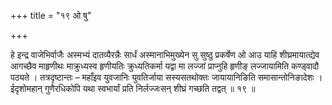 +++
title = "१९ ओ षु"

+++

हे इन्द्र वाजेभिर्वाजैः अस्मभ्यं दातव्यैरन्नैः सार्धं अस्मानाभिमुख्येन सु सुष्ठु प्रकर्षेण ओ आउ याहि शीघ्रमायात्द्येव आगच्छैव माहृणीथः माक्रुध्यस्व हृणीयतिः क्रुध्यतिकर्मा यद्वा मा लज्जां प्राप्नुहि हृणीङ् लज्जायामिति कण्ड्वादौ पठ्यते । तत्रदृष्टान्तः – महाँइव युवजानिः युवतिर्जाया सस्यसतथोक्तः जायायानिङिति समासान्तोनिङादेशः । ईदृशोमहान् गुणैरधिकोपि यथा स्वभार्यां प्रति निर्लज्जःसन् शीघ्रं गच्छति तद्वत् ॥ १९ ॥